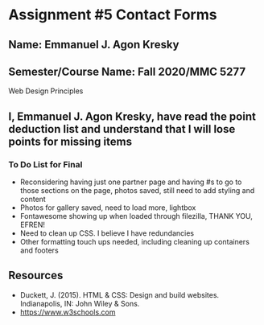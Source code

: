 # Assignment #5 Contact Forms

## Name: Emmanuel J. Agon Kresky

## Semester/Course Name: Fall 2020/MMC 5277
Web Design Principles

## I, Emmanuel J. Agon Kresky, have read the point deduction list and understand that I will lose points for missing items

### To Do List for Final
* Reconsidering having just one partner page and having #s to go to those sections on the page, photos saved, still need to add styling and content
* Photos for gallery saved, need to load more, lightbox
* Fontawesome showing up when loaded through filezilla, THANK YOU, EFREN!
* Need to clean up CSS. I believe I have redundancies
* Other formatting touch ups needed, including cleaning up containers and footers

## Resources
* Duckett, J. (2015). HTML & CSS: Design and build websites. Indianapolis, IN: John Wiley & Sons.
* https://www.w3schools.com
